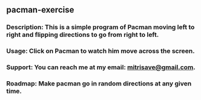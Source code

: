 ## pacman-exercise

### **Description:** This is a simple program of Pacman moving left to right and flipping directions to go from right to left.

### **Usage:** Click on Pacman to watch him move across the screen.

### **Support:** You can reach me at my email: mitrisave@gmail.com.

### **Roadmap:** Make pacman go in random directions at any given time.
